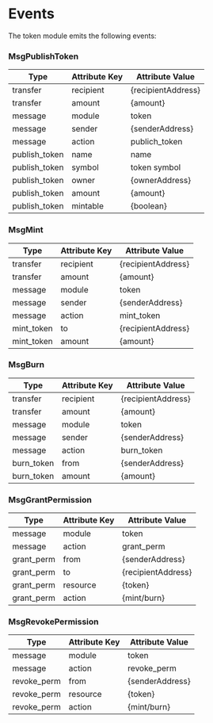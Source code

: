 # Events

The token module emits the following events:


### MsgPublishToken

| Type     | Attribute Key | Attribute Value    |
|----------|---------------|--------------------|
| transfer | recipient     | {recipientAddress} |
| transfer | amount        | {amount}           |
| message  | module        | token              |
| message  | sender        | {senderAddress}    | *fixme* https://github.com/line/link/issues/118
| message  | action        | publich_token      |
| publish_token | name     | name               |
| publish_token | symbol   | token symbol       |
| publish_token | owner    | {ownerAddress}     |
| publish_token | amount   | {amount}           |
| publish_token | mintable | {boolean}          |

### MsgMint
| Type     | Attribute Key | Attribute Value    |
|----------|---------------|--------------------|
| transfer | recipient     | {recipientAddress} |
| transfer | amount        | {amount}           |
| message  | module        | token              |
| message  | sender        | {senderAddress}    | 
| message  | action        | mint_token         |
| mint_token | to          | {recipientAddress} |
| mint_token | amount      | {amount}           |

### MsgBurn
| Type     | Attribute Key | Attribute Value    |
|----------|---------------|--------------------|
| transfer | recipient     | {recipientAddress} |
| transfer | amount        | {amount}           |
| message  | module        | token              |
| message  | sender        | {senderAddress}    | 
| message  | action        | burn_token         |
| burn_token | from        | {senderAddress}    |
| burn_token | amount      | {amount}           |

### MsgGrantPermission
| Type     | Attribute Key | Attribute Value    |
|----------|---------------|--------------------|
| message  | module        | token              |
| message  | action        | grant_perm         |
| grant_perm | from        | {senderAddress}    |
| grant_perm | to          | {recipientAddress} |
| grant_perm | resource    | {token}            |
| grant_perm | action      | {mint/burn}        |

### MsgRevokePermission
| Type     | Attribute Key | Attribute Value    |
|----------|---------------|--------------------|
| message  | module        | token              |
| message  | action        | revoke_perm        |
| revoke_perm | from       | {senderAddress}    |
| revoke_perm | resource   | {token}            |
| revoke_perm | action     | {mint/burn}        |
